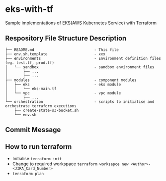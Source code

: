 # eks-with-tf
Sample implementations of EKS(AWS Kubernetes Service) with Terraform

## Respository File Structure Description  
``` 
├── README.md                           - This file  
├── env.sh.template                     - xxx  
├── environments                        - Environment definition files (eg. test.tf, prod.tf)  
│   └── sandbox                         - sandbox environment files  
│       ├── ...  
│       ├── ...  
├── modules                             - component modules  
│   ├── eks                             - eks module  
│   │   └── eks-main.tf  
│   └── vpc                             - vpc module  
│       ├── ...  
└── orchestration                       - scripts to initialise and orchestrate terraform executions  
    ├── create-state-s3-bucket.sh
    └── env.sh
```

## Commit Message  

## How to run terraform  
- Initialise  `terraform init`  
- Change to required workspace `terraform worksapce new <Author>-<JIRA_Card_Number>`
- `terraform plan`


